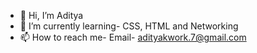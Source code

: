 - 👋 Hi, I’m Aditya
- 🌱 I’m currently learning- CSS, HTML and Networking
- 📫 How to reach me- Email- adityakwork.7@gmail.com

<!---
Adityak-47/Adityak-47 is a ✨ special ✨ repository because its `README.md` (this file) appears on your GitHub profile.
You can click the Preview link to take a look at your changes.
--->
